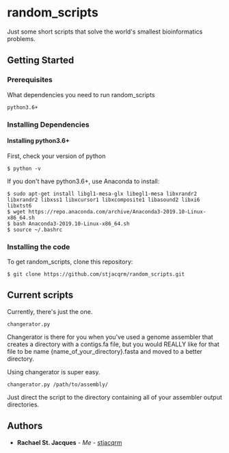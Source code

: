 # random_scripts

Just some short scripts that solve the world's smallest bioinformatics problems.

## Getting Started

### Prerequisites

What dependencies you need to run random_scripts

```
python3.6+
```

### Installing Dependencies

#### Installing python3.6+
First, check your version of python

```
$ python -v
```

If you don't have python3.6+, use Anaconda to install:

```
$ sudo apt-get install libgl1-mesa-glx libegl1-mesa libxrandr2 libxrandr2 libxss1 libxcursor1 libxcomposite1 libasound2 libxi6 libxtst6
$ wget https://repo.anaconda.com/archive/Anaconda3-2019.10-Linux-x86_64.sh
$ bash Anaconda3-2019.10-Linux-x86_64.sh
$ source ~/.bashrc
```

### Installing the code

To get random_scripts, clone this repository:

```
$ git clone https://github.com/stjacqrm/random_scripts.git
```

## Current scripts

Currently, there's just the one.

```
changerator.py
```
Changerator is there for you when you've used a genome assembler that creates a directory with a contigs.fa file, but you would REALLY like for that file to be name {name_of_your_directory}.fasta and moved to a better directory.

Using changerator is super easy.

```
changerator.py /path/to/assembly/
```
Just direct the script to the directory containing all of your assembler output directories. 

## Authors

* **Rachael St. Jacques** - *Me* - [stjacqrm](https://github.com/stjacqrm)
